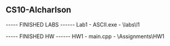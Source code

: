 ## CS10-Alcharlson

----- FINISHED LABS ------
Lab1 - ASCII.exe - \labs\l1


----- FINISHED HW  ------
HW1 - main.cpp - \Assignments\HW1
